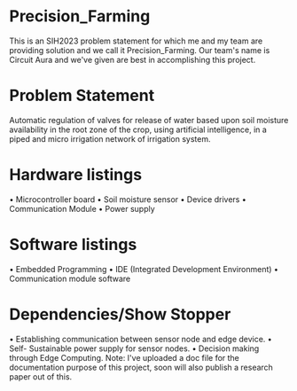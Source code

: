 # Precision_Farming
This is an SIH2023 problem statement for which me and my team are providing solution and we call it Precision_Farming.
Our team's name is Circuit Aura and we've given are best in accomplishing this project. 
# Problem Statement 
Automatic regulation of valves for release of water
based upon soil moisture availability in the root zone of the crop, using artificial
intelligence, in a piped and micro irrigation network of irrigation system.
# Hardware listings
•	Microcontroller board
•	Soil moisture sensor 
•	Device drivers
•	Communication Module
•	Power supply 
# Software listings 
•	Embedded Programming
•	IDE (Integrated Development Environment)
•	Communication module software
# Dependencies/Show Stopper
•	Establishing communication between sensor node and edge device.
•	Self- Sustainable power supply for sensor nodes.
•	Decision making through Edge Computing.
Note: I've uploaded a doc file for the documentation purpose of this project, soon will also publish a research paper out of this.
